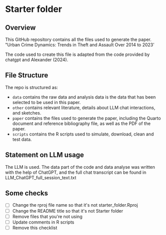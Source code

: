 # Starter folder

## Overview

This GitHub repository contains all the files used to generate the paper. "Urban Crime Dynamics: Trends in Theft and Assault Over 2014 to 2023'

The code used to create this file is adapted from the code provided by chatgpt and Alexander (2024).


## File Structure

The repo is structured as:

-   `data` contains the raw data and analysis data is the data that has been selected to be used in this paper.
-   `other` contains relevant literature, details about LLM chat interactions, and sketches.
-   `paper` contains the files used to generate the paper, including the Quarto document and reference bibliography file, as well as the PDF of the paper. 
-   `scripts` contains the R scripts used to simulate, download, clean and test data.

## Statement on LLM usage

The LLM is used. The data part of the code and data analyse was written with the help of ChatGPT, and the full chat transcript can be found in LLM_ChatGPT_full_session_text.txt

## Some checks

- [ ] Change the rproj file name so that it's not starter_folder.Rproj
- [ ] Change the README title so that it's not Starter folder
- [ ] Remove files that you're not using
- [ ] Update comments in R scripts
- [ ] Remove this checklist